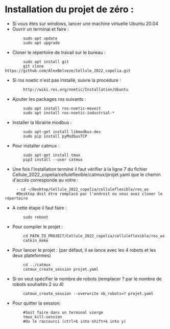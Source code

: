 # Installation du projet de zéro :

- Si vous êtes sur windows, lancer une machine virtuelle Ubuntu 20.04
- Ouvrir un terminal et faire :
```
		sudo apt update
		sudo apt upgrade
```

- Cloner le répertoire de travail sur le bureau :
```
		sudo apt install git
		git clone https://github.com/AlexBelveze/Cellule_2022_copelia.git
```

- Si ros noetic n'est pas installé, suivre la procédure :
```
		http://wiki.ros.org/noetic/Installation/Ubuntu
```

- Ajouter les packages ros suivants :
```
		sudo apt install ros-noetic-moveit
		sudo apt install ros-noetic-industrial-*
```

- Installer la librairie modbus :
```
		sudo apt-get install libmodbus-dev
		sudo pip install pyModbusTCP
```

- Pour installer catmux :
```
		sudo apt-get install tmux
		pip3 install --user catmux
```
- Une fois l'installation terminé il faut vérifier à la ligne 7 du fichier Cellule_2022_copelia/celluleflexible/catmux/projet.yaml que le chemin d'accès corresponde au votre :
```
	 - cd ~/Desktop/Cellule_2022_copelia/celluleflexible/ros_ws
	 #Desktop doit être remplacé par l'endroit ou vous avez cloner le répertoire	
```

- A cette étape il faut faire :
```
		sudo reboot
```

- Pour compiler le projet :
```
		cd PATH_TO_PROJECT/Cellule_2022_copelia/celluleflexible/ros_ws
		catkin_make
```

- Pour lancer le projet : (par défaut, il se lance avec les 4 robots et les deux plateformes)
```
		cd ../catmux
		catmux_create_session projet.yaml
```

- Si on veut spécifier le nombre de robots (remplacer ? par le nombre de robots souhaités 2 ou 4)
```
		catmux_create_session --overwrite nb_robots=? projet.yaml
```

- Pour quitter la session:
```
		#Soit faire dans un terminal vierge
		tmux kill-session
		#Ou le raccourci (ctrl+b into shift+k into y)
```


